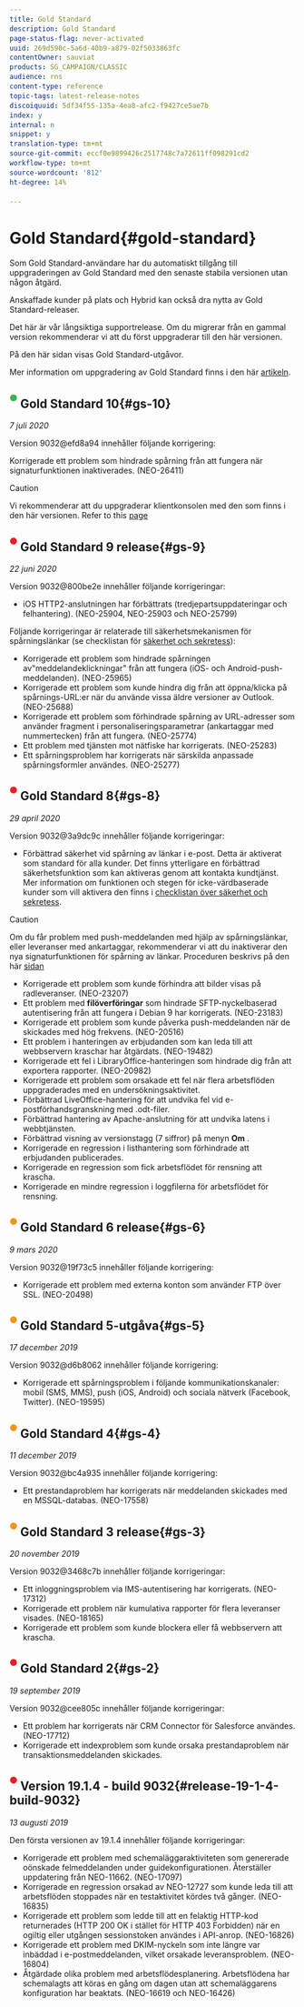 ```yaml
---
title: Gold Standard
description: Gold Standard
page-status-flag: never-activated
uuid: 269d590c-5a6d-40b9-a879-02f5033863fc
contentOwner: sauviat
products: SG_CAMPAIGN/CLASSIC
audience: rns
content-type: reference
topic-tags: latest-release-notes
discoiquuid: 5df34f55-135a-4ea8-afc2-f9427ce5ae7b
index: y
internal: n
snippet: y
translation-type: tm+mt
source-git-commit: eccf0e9899426c2517748c7a72611ff098291cd2
workflow-type: tm+mt
source-wordcount: '812'
ht-degree: 14%

---
```



# Gold Standard{#gold-standard}

Som Gold Standard-användare har du automatiskt tillgång till uppgraderingen av Gold Standard med den senaste stabila versionen utan någon åtgärd.

Anskaffade kunder på plats och Hybrid kan också dra nytta av Gold Standard-releaser.

Det här är vår långsiktiga supportrelease. Om du migrerar från en gammal version rekommenderar vi att du först uppgraderar till den här versionen.

På den här sidan visas Gold Standard-utgåvor.

Mer information om uppgradering av Gold Standard finns i den här [artikeln](https://helpx.adobe.com/se/campaign/kb/gold-standard.html).

## ![](assets/do-not-localize/green_2.png) Gold Standard 10{#gs-10}

_7 juli 2020_

Version 9032@efd8a94 innehåller följande korrigering:

Korrigerade ett problem som hindrade spårning från att fungera när signaturfunktionen inaktiverades. (NEO-26411)

>[!CAUTION]
>
>Vi rekommenderar att du uppgraderar klientkonsolen med den som finns i den här versionen. Refer to this [page](../../installation/using/installing-the-client-console.md)

## ![](assets/do-not-localize/red_2.png) Gold Standard 9 release{#gs-9}

_22 juni 2020_

Version 9032@800be2e innehåller följande korrigeringar:

* iOS HTTP2-anslutningen har förbättrats (tredjepartsuppdateringar och felhantering). (NEO-25904, NEO-25903 och NEO-25799)

Följande korrigeringar är relaterade till säkerhetsmekanismen för spårningslänkar (se checklistan för [säkerhet och sekretess](https://helpx.adobe.com/campaign/kb/acc-security.html#signature-mechanism)):

* Korrigerade ett problem som hindrade spårningen av&quot;meddelandeklickningar&quot; från att fungera (iOS- och Android-push-meddelanden). (NEO-25965)
* Korrigerade ett problem som kunde hindra dig från att öppna/klicka på spårnings-URL:er när du använde vissa äldre versioner av Outlook.  (NEO-25688)
* Korrigerade ett problem som förhindrade spårning av URL-adresser som använder fragment i personaliseringsparametrar (ankartaggar med nummertecken) från att fungera. (NEO-25774)
* Ett problem med tjänsten mot nätfiske har korrigerats. (NEO-25283)
* Ett spårningsproblem har korrigerats när särskilda anpassade spårningsformler användes. (NEO-25277)

## ![](assets/do-not-localize/red_2.png) Gold Standard 8{#gs-8}

_29 april 2020_

Version 9032@3a9dc9c innehåller följande korrigeringar:

* Förbättrad säkerhet vid spårning av länkar i e-post. Detta är aktiverat som standard för alla kunder. Det finns ytterligare en förbättrad säkerhetsfunktion som kan aktiveras genom att kontakta kundtjänst. Mer information om funktionen och stegen för icke-värdbaserade kunder som vill aktivera den finns i [checklistan över säkerhet och sekretess](https://helpx.adobe.com/campaign/kb/acc-security.html#signature-mechanism).

>[!CAUTION]
>
>Om du får problem med push-meddelanden med hjälp av spårningslänkar, eller leveranser med ankartaggar, rekommenderar vi att du inaktiverar den nya signaturfunktionen för spårning av länkar. Proceduren beskrivs på den här [sidan](https://helpx.adobe.com/campaign/kb/acc-security.html#signature-mechanism)

* Korrigerade ett problem som kunde förhindra att bilder visas på radleveranser. (NEO-23207)
* Ett problem med **filöverföringar** som hindrade SFTP-nyckelbaserad autentisering från att fungera i Debian 9 har korrigerats. (NEO-23183)
* Korrigerade ett problem som kunde påverka push-meddelanden när de skickades med hög frekvens. (NEO-20516)
* Ett problem i hanteringen av erbjudanden som kan leda till att webbservern kraschar har åtgärdats. (NEO-19482)
* Korrigerade ett fel i LibraryOffice-hanteringen som hindrade dig från att exportera rapporter. (NEO-20982)
* Korrigerade ett problem som orsakade ett fel när flera arbetsflöden uppgraderades med en undersökningsaktivitet.
* Förbättrad LiveOffice-hantering för att undvika fel vid e-postförhandsgranskning med .odt-filer.
* Förbättrad hantering av Apache-anslutning för att undvika latens i webbtjänsten.
* Förbättrad visning av versionstagg (7 siffror) på menyn **Om** .
* Korrigerade en regression i listhantering som förhindrade att erbjudanden publicerades.
* Korrigerade en regression som fick arbetsflödet för rensning att krascha.
* Korrigerade en mindre regression i loggfilerna för arbetsflödet för rensning.

## ![](assets/do-not-localize/orange_2.png) Gold Standard 6 release{#gs-6}

_9 mars 2020_

Version 9032@19f73c5 innehåller följande korrigering:

* Korrigerade ett problem med externa konton som använder FTP över SSL. (NEO-20498)

## ![](assets/do-not-localize/orange_2.png) Gold Standard 5-utgåva{#gs-5}

_17 december 2019_

Version 9032@d6b8062 innehåller följande korrigering:

* Korrigerade ett spårningsproblem i följande kommunikationskanaler: mobil (SMS, MMS), push (iOS, Android) och sociala nätverk (Facebook, Twitter). (NEO-19595)

## ![](assets/do-not-localize/orange_2.png) Gold Standard 4{#gs-4}

_11 december 2019_

Version 9032@bc4a935 innehåller följande korrigering:

* Ett prestandaproblem har korrigerats när meddelanden skickades med en MSSQL-databas. (NEO-17558)

## ![](assets/do-not-localize/orange_2.png) Gold Standard 3 release{#gs-3}

_20 november 2019_

Version 9032@3468c7b innehåller följande korrigeringar:

* Ett inloggningsproblem via IMS-autentisering har korrigerats. (NEO-17312)
* Korrigerade ett problem när kumulativa rapporter för flera leveranser visades. (NEO-18165)
* Korrigerade ett problem som kunde blockera eller få webbservern att krascha.

## ![](assets/do-not-localize/red_2.png) Gold Standard 2{#gs-2}

_19 september 2019_

Version 9032@cee805c innehåller följande korrigeringar:

* Ett problem har korrigerats när CRM Connector för Salesforce användes. (NEO-17712)
* Korrigerade ett indexproblem som kunde orsaka prestandaproblem när transaktionsmeddelanden skickades.

## ![](assets/do-not-localize/red_2.png) Version 19.1.4 - build 9032{#release-19-1-4-build-9032}

_13 augusti 2019_

Den första versionen av 19.1.4 innehåller följande korrigeringar:

* Korrigerade ett problem med schemaläggaraktiviteten som genererade oönskade felmeddelanden under guidekonfigurationen. Återställer uppdatering från NEO-11662. (NEO-17097)
* Korrigerade en regression orsakad av NEO-12727 som kunde leda till att arbetsflöden stoppades när en testaktivitet kördes två gånger. (NEO-16835)
* Korrigerade ett problem som ledde till att en felaktig HTTP-kod returnerades (HTTP 200 OK i stället för HTTP 403 Forbidden) när en ogiltig eller utgången sessionstoken användes i API-anrop. (NEO-16826)
* Korrigerade ett problem med DKIM-nyckeln som inte längre var inbäddad i e-postmeddelanden, vilket orsakade leveransproblem. (NEO-16804)
* Åtgärdade olika problem med arbetsflödesplanering. Arbetsflödena har schemalagts att köras en gång om dagen utan att schemaläggarens konfiguration har beaktats. (NEO-16619 och NEO-16426)
